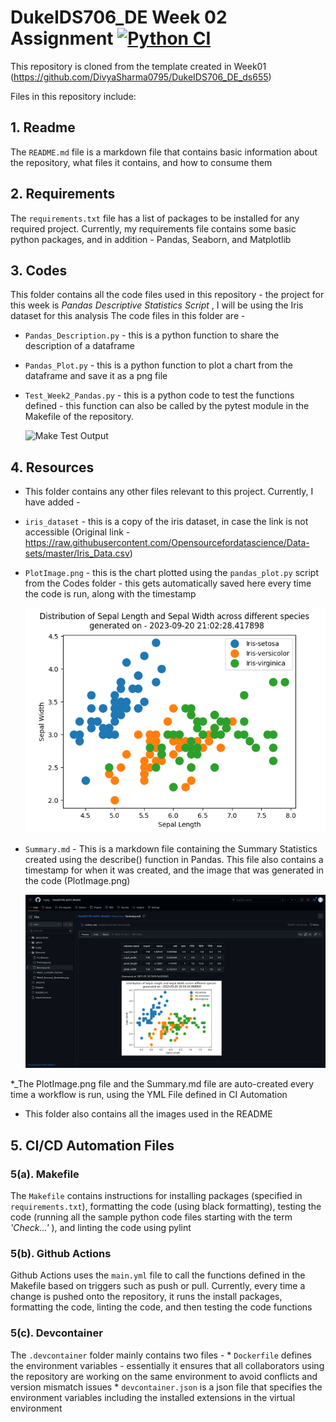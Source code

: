 # DukeIDS706_DE Week 02 Assignment [![Python CI](https://github.com/nogibjj/DukeIDS_DE_ds655/actions/workflows/main.yml/badge.svg)](https://github.com/nogibjj/DukeIDS_DE_ds655/actions/workflows/main.yml)


This repository is cloned from the template created in Week01 (https://github.com/DivyaSharma0795/DukeIDS706_DE_ds655)

Files in this repository include:


## 1. Readme
  The `README.md` file is a markdown file that contains basic information about the repository, what files it contains, and how to consume them


## 2. Requirements
  The `requirements.txt` file has a list of packages to be installed for any required project. Currently, my requirements file contains some basic python packages, and in addition - Pandas, Seaborn, and Matplotlib


## 3. Codes
  This folder contains all the code files used in this repository - the project for this week is _Pandas Descriptive Statistics Script_ , I will be using the Iris dataset for this analysis
  The code files in this folder are -
   * `Pandas_Description.py` - this is a python function to share the description of a dataframe
   * `Pandas_Plot.py` - this is a python function to plot a chart from the dataframe and save it as a png file
   * `Test_Week2_Pandas.py` - this is a python code to test the functions defined - this function can also be called by the pytest module in the Makefile of the repository.

     ![Make Test Output](https://github.com/nogibjj/DukeIDS706_ds655_Week02/blob/main/Resources/Week2_Successful_Test.png?raw=true)


## 4. Resources
  -  This folder contains any other files relevant to this project. Currently, I have added -
  * `iris_dataset` - this is a copy of the iris dataset, in case the link is not accessible (Original link - https://raw.githubusercontent.com/Opensourcefordatascience/Data-sets/master/Iris_Data.csv)

  
  * `PlotImage.png` - this is the chart plotted using the `pandas_plot.py` script from the Codes folder - this gets automatically saved here every time the code is run, along with the timestamp


    ![Plot Image Output](https://github.com/nogibjj/DukeIDS706_ds655_Week02/blob/main/Resources/PlotImage.png?raw=true)


  * `Summary.md` - This is a markdown file containing the Summary Statistics created using the describe() function in Pandas. This file also contains a timestamp for when it was created, and the image that was generated in the code (PlotImage.png)

    ![Summary Screenshot](https://github.com/nogibjj/DukeIDS706_ds655_Week02/blob/main/Resources/Week2_SummaryMarkdown.png?raw=true)


  *_The PlotImage.png file and the Summary.md file are auto-created every time a workflow is run, using the YML File defined in CI Automation
  * This folder also contains all the images used in the README
    
## 5. CI/CD Automation Files


  ### 5(a). Makefile
  The `Makefile` contains instructions for installing packages (specified in `requirements.txt`), formatting the code (using black formatting), testing the code (running all the sample python code files starting with the term *'Check...'* ), and linting the code using pylint


  ### 5(b). Github Actions
  Github Actions uses the `main.yml` file to call the functions defined in the Makefile based on triggers such as push or pull. Currently, every time a change is pushed onto the repository, it runs the install packages, formatting the code, linting the code, and then testing the code functions


  ### 5(c). Devcontainer
  The `.devcontainer` folder mainly contains two files - 
    * `Dockerfile` defines the environment variables - essentially it ensures that all collaborators using the repository are working on the same environment to avoid conflicts and version mismatch issues
    * `devcontainer.json` is a json file that specifies the environment variables including the installed extensions in the virtual environment
